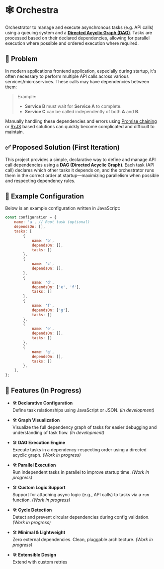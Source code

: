 # 🕸️ Orchestra

Orchestrator to manage and execute asynchronous tasks (e.g. API calls) using a queuing system and a [**Directed Acyclic Graph (DAG)**](https://en.wikipedia.org/wiki/Directed_acyclic_graph). Tasks are processed based on their declared dependencies, allowing for parallel execution where possible and ordered execution where required.



## 📌 Problem

In modern applications frontend application, especially during startup, it's often necessary to perform multiple API calls across various services/microservices. These calls may have dependencies between them:

> Example:  
> - **Service B** must wait for **Service A** to complete.  
> - **Service C** can be called independently of both **A** and **B**.

Manually handling these dependencies and errors using [Promise chaining](https://developer.mozilla.org/en-US/docs/Web/JavaScript/Guide/Using_promises) or [RxJS](https://rxjs.dev/guide/operators) based solutions can quickly become complicated and difficult to maintain.

## ✅ Proposed Solution (First Iteration)

This project provides a simple, declarative way to define and manage API call dependencies using a **DAG (Directed Acyclic Graph)**. Each task (API call) declares which other tasks it depends on, and the orchestrator runs them in the correct order at startup—maximizing parallelism when possible and respecting dependency rules.

## 🧠 Example Configuration

Below is an example configuration written in JavaScript:

```js
const configuration = {
    name: 'a', // Root task (optional)
    dependsOn: [],
    tasks: [
        {
            name: 'b',
            dependsOn: [],
            tasks: []
        },
        {
            name: 'c',
            dependsOn: [],
        },
        {
            name: 'd',
            dependsOn: ['e', 'f'],
            tasks: []
        },
        {
            name: 'f',
            dependsOn: ['g'],
            tasks: []
        },
        {
            name: 'e',
            dependsOn: [],
            tasks: []
        },
        {
            name: 'g',
            dependsOn: [],
            tasks: []
        },
    ],
};
```

## 🚀 Features (In Progress)

- 🛠️ **Declarative Configuration**  
  Define task relationships using JavaScript or JSON. *(In development)*

- 🛠️ **Graph Visualization**  
  Visualize the full dependency graph of tasks for easier debugging and understanding of task flow. *(In development)*

- 🛠️ **DAG Execution Engine**  
  Execute tasks in a dependency-respecting order using a directed acyclic graph. *(Work in progress)*

- 🛠️ **Parallel Execution**  
  Run independent tasks in parallel to improve startup time. *(Work in progress)*

- 🛠️ **Custom Logic Support**  
  Support for attaching async logic (e.g., API calls) to tasks via a `run` function. *(Work in progress)*

- 🛠️ **Cycle Detection**  
  Detect and prevent circular dependencies during config validation. *(Work in progress)*

- 🛠️ **Minimal & Lightweight**  
  Zero external dependencies. Clean, pluggable architecture. *(Work in progress)*

- 🛠️ **Extensible Design**  
  Extend with custom retries

